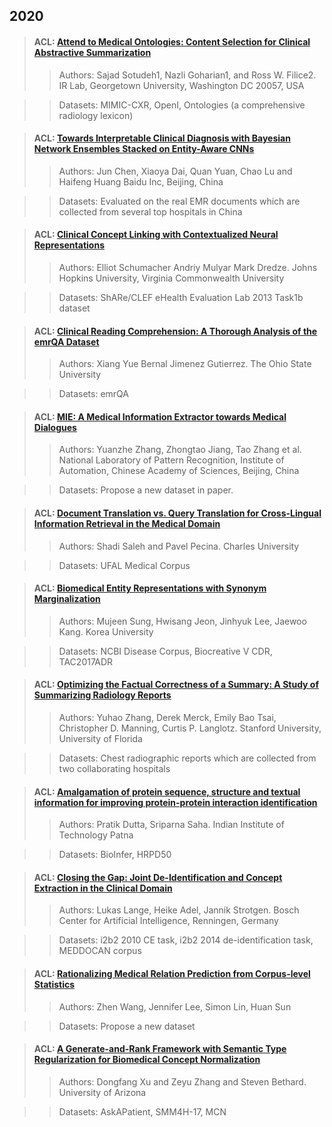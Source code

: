 ## 2020
>#### ACL: [Attend to Medical Ontologies: Content Selection for Clinical Abstractive Summarization](paper/AttendtoOntologies.pdf)
>
>> Authors: Sajad Sotudeh1, Nazli Goharian1, and Ross W. Filice2. IR Lab, Georgetown University, Washington DC 20057, USA

>> Datasets: MIMIC-CXR, OpenI, Ontologies (a comprehensive radiology lexicon)

>#### ACL: [Towards Interpretable Clinical Diagnosis with Bayesian Network Ensembles Stacked on Entity-Aware CNNs](paper/TowardsInterpretableClinical.pdf)
>>
>> Authors: Jun Chen, Xiaoya Dai, Quan Yuan, Chao Lu and Haifeng Huang  Baidu Inc, Beijing, China

>> Datasets: Evaluated on the real EMR documents which are collected from several top hospitals in China

>#### ACL: [Clinical Concept Linking with Contextualized Neural Representations](paper/ClinicalConceptLinking.pdf)
>
>> Authors: Elliot Schumacher Andriy Mulyar Mark Dredze. Johns Hopkins University, Virginia Commonwealth University

>> Datasets: ShARe/CLEF eHealth Evaluation Lab 2013 Task1b dataset

>#### ACL: [Clinical Reading Comprehension: A Thorough Analysis of the emrQA Dataset](paper/ClinicalReadingComprehension.pdf)
>
>> Authors: Xiang Yue Bernal Jimenez Gutierrez. The Ohio State University

>> Datasets: emrQA

>#### ACL: [MIE: A Medical Information Extractor towards Medical Dialogues](paper/MIE.pdf)
>
>> Authors: Yuanzhe Zhang, Zhongtao Jiang, Tao Zhang et al. National Laboratory of Pattern Recognition, Institute of Automation, Chinese Academy of Sciences, Beijing, China

>> Datasets: Propose a new dataset in paper.

>#### ACL: [Document Translation vs. Query Translation for Cross-Lingual Information Retrieval in the Medical Domain](paper/Cross-LingualInformationRetrieval.pdf)
>
>> Authors: Shadi Saleh and Pavel Pecina. Charles University

>> Datasets: UFAL Medical Corpus

>#### ACL: [Biomedical Entity Representations with Synonym Marginalization](paper/biomedicalentity.pdf)
>
>> Authors: Mujeen Sung, Hwisang Jeon, Jinhyuk Lee, Jaewoo Kang. Korea University

>> Datasets: NCBI Disease Corpus, Biocreative V CDR, TAC2017ADR

>#### ACL: [Optimizing the Factual Correctness of a Summary: A Study of Summarizing Radiology Reports](paper/astudyforRadiologyreport.pdf)
>
>> Authors: Yuhao Zhang, Derek Merck, Emily Bao Tsai, Christopher D. Manning, Curtis P. Langlotz. Stanford University, University of Florida

>> Datasets: Chest radiographic reports which are collected from two collaborating hospitals

>#### ACL: [Amalgamation of protein sequence, structure and textual information for improving protein-protein interaction identification](paper/Amalgamation.pdf)
>
>> Authors: Pratik Dutta, Sriparna Saha. Indian Institute of Technology Patna

>> Datasets: BioInfer, HRPD50

>#### ACL: [Closing the Gap: Joint De-Identification and Concept Extraction in the Clinical Domain](paper/Closinggap.pdf)
>
>> Authors: Lukas Lange, Heike Adel, Jannik Strotgen. Bosch Center for Artificial Intelligence, Renningen, Germany

>> Datasets: i2b2 2010 CE task,  i2b2 2014 de-identification task, MEDDOCAN corpus

>#### ACL: [Rationalizing Medical Relation Prediction from Corpus-level Statistics](paper/Rationalizing.pdf)
>
>> Authors: Zhen Wang, Jennifer Lee, Simon Lin, Huan Sun

>> Datasets: Propose a new dataset 

>#### ACL: [A Generate-and-Rank Framework with Semantic Type Regularization for Biomedical Concept Normalization](paper/agenerateandrank.pdf)
>
>> Authors: Dongfang Xu and Zeyu Zhang and Steven Bethard. University of Arizona

>> Datasets: AskAPatient, SMM4H-17, MCN
